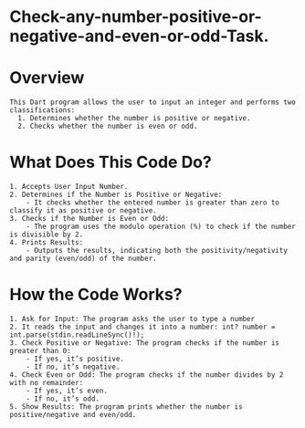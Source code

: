 # Check-any-number-positive-or-negative-and-even-or-odd-Task.
  # Overview
    This Dart program allows the user to input an integer and performs two classifications:
      1. Determines whether the number is positive or negative.
      2. Checks whether the number is even or odd.
  # What Does This Code Do?
    1. Accepts User Input Number.
    2. Determines if the Number is Positive or Negative:
        - It checks whether the entered number is greater than zero to classify it as positive or negative.
    3. Checks if the Number is Even or Odd:
        - The program uses the modulo operation (%) to check if the number is divisible by 2. 
    4. Prints Results:
        - Outputs the results, indicating both the positivity/negativity and parity (even/odd) of the number.  
  # How the Code Works?
    1. Ask for Input: The program asks the user to type a number
    2. It reads the input and changes it into a number: int? number = int.parse(stdin.readLineSync()!);
    3. Check Positive or Negative: The program checks if the number is greater than 0:
        - If yes, it’s positive.
        - If no, it’s negative.
    4. Check Even or Odd: The program checks if the number divides by 2 with no remainder:
        - If yes, it’s even.
        - If no, it’s odd.
    5. Show Results: The program prints whether the number is positive/negative and even/odd.    



